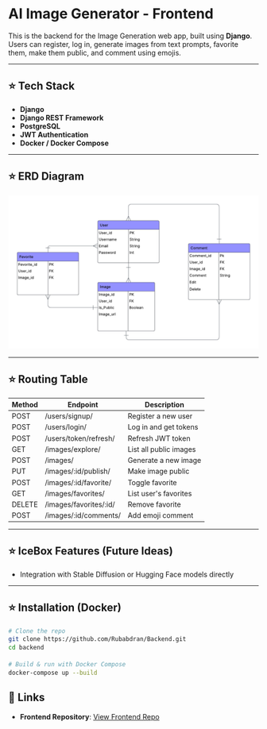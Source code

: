 # AI Image Generator - Frontend

This is the backend for the Image Generation web app, built using **Django**. Users can register, log in, generate images from text prompts, favorite them, make them public, and comment using emojis.

---

## ⭐ Tech Stack

- **Django**
- **Django REST Framework**
- **PostgreSQL**
- **JWT Authentication**
- **Docker / Docker Compose**

---
## ⭐ ERD Diagram
![My Screenshot](erd.png)

---
## ⭐ Routing Table

| Method | Endpoint                          | Description                      |
|--------|-----------------------------------|----------------------------------|
| POST   | /users/signup/                    | Register a new user              | 
| POST   | /users/login/                     | Log in and get tokens            | 
| POST   | /users/token/refresh/             | Refresh JWT token                |
| GET    | /images/explore/                  | List all public images           |
| POST   | /images/                          | Generate a new image             |
| PUT    | /images/:id/publish/              | Make image public                |
| POST   | /images/:id/favorite/             | Toggle favorite                  |
| GET    | /images/favorites/                | List user's favorites            |
| DELETE | /images/favorites/:id/            | Remove favorite                  |
| POST   | /images/:id/comments/             | Add emoji comment                |

---
## ⭐ IceBox Features (Future Ideas)

- Integration with Stable Diffusion or Hugging Face models directly

---
## ⭐ Installation (Docker)

```bash
# Clone the repo
git clone https://github.com/Rubabdran/Backend.git
cd backend

# Build & run with Docker Compose
docker-compose up --build
```
## 🔗 Links

- **Frontend Repository**: [View Frontend Repo](https://github.com/Rubabdran/Frontend)

